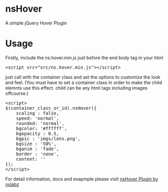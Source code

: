# nsHover
A simple jQuery Hover Plugin

# Usage
Firstly, include the ns.hover.min.js just before the end body tag in your html
<pre>&lt;script src="src/ns.hover.min.js"&gt;&lt;/script&gt;</pre>
just call with the container class and set the options to customize the look and feel. (You must have to set a container class in order to make the child elemnts use this effect. child can be any html tags including images offcourse.)

<pre>
&lt;script&gt;
$(container_class_or_id).nsHover({
    scaling : false,
    speed: 'normal',
    rounded: 'normal',
    bgcolor: '#ffffff',
    bgopacity : 0.5,            
    bgpic : 'imgs/lens.png',
    bgsize : '50%',
    bganim : 'fade',
    border : 'none',
    content: ''
});
&lt;/script&gt;
</pre>

For detail information, docs and exapmple please visit
<a href="http://wwww.nslabz.com/plugins/ns.hover.1.0">nsHover Plugin by nslabz</a>

